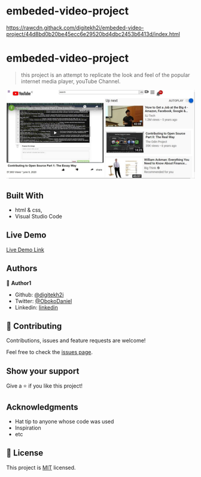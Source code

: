 # embeded-video-project
https://rawcdn.githack.com/digitekh2i/embeded-video-project/44d8bd0b20be45ecc6e29520bd4dbc2453b6413d/index.html

# embeded-video-project

> this project is an attempt to replicate the look and feel of the popular internet media player, youTube Channel.

![screenshot](img/scrshot.jpg)


## Built With

- html & css,
- Visual Studio Code

## Live Demo
[Live Demo Link](https://rawcdn.githack.com/digitekh2i/embeded-video-project/44d8bd0b20be45ecc6e29520bd4dbc2453b6413d/index.html)

## Authors

👤 **Author1**

- Github: [@digitekh2i](https://https://github.com/digitekh2i)
- Twitter: [@ObokoDaniel](https://twitter.com/ObokoDaniel)
- Linkedin: [linkedin](http://linkedin.com/in/daniel-dikachi-1luvtek101)

## 🤝 Contributing

Contributions, issues and feature requests are welcome!

Feel free to check the [issues page](issues/).

## Show your support

Give a ⭐️ if you like this project!

## Acknowledgments

- Hat tip to anyone whose code was used
- Inspiration
- etc

## 📝 License

This project is [MIT](lic.url) licensed.
